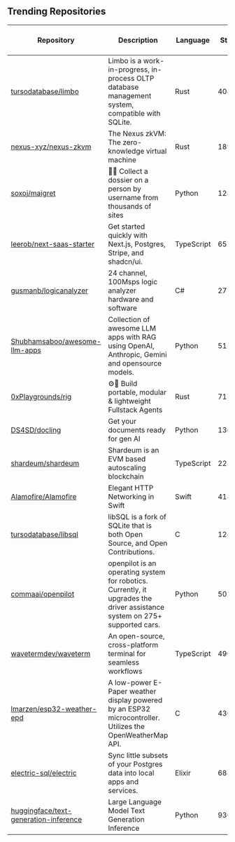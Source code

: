 ## Trending Repositories

| Repository | Description | Language | Stars | Forks | Built By | Current Period Stars |
|------------|-------------|----------|-------|-------|----------|---------------------|
| [tursodatabase/limbo](https://github.com/tursodatabase/limbo) | Limbo is a work-in-progress, in-process OLTP database management system, compatible with SQLite. | Rust | 4082 | 139 | [penberg](https://github.com/penberg), [jussisaurio](https://github.com/jussisaurio), [pereman2](https://github.com/pereman2), [seonWKim](https://github.com/seonWKim), [benclmnt](https://github.com/benclmnt) | 784 |
| [nexus-xyz/nexus-zkvm](https://github.com/nexus-xyz/nexus-zkvm) | The Nexus zkVM: The zero-knowledge virtual machine | Rust | 1890 | 342 | [govereau](https://github.com/govereau), [slumber](https://github.com/slumber), [danielmarinq](https://github.com/danielmarinq), [sjudson](https://github.com/sjudson), [yoichi-nexus](https://github.com/yoichi-nexus) | 843 |
| [soxoj/maigret](https://github.com/soxoj/maigret) | 🕵️‍♂️ Collect a dossier on a person by username from thousands of sites | Python | 12818 | 900 | [soxoj](https://github.com/soxoj), [kustermariocoding](https://github.com/kustermariocoding), [fen0s](https://github.com/fen0s), [cyb3rk0tik](https://github.com/cyb3rk0tik) | 384 |
| [leerob/next-saas-starter](https://github.com/leerob/next-saas-starter) | Get started quickly with Next.js, Postgres, Stripe, and shadcn/ui. | TypeScript | 6571 | 725 | [leerob](https://github.com/leerob), [Prathamesh-chougale-17](https://github.com/Prathamesh-chougale-17), [slavingia](https://github.com/slavingia), [webda2l](https://github.com/webda2l), [dikaio](https://github.com/dikaio) | 269 |
| [gusmanb/logicanalyzer](https://github.com/gusmanb/logicanalyzer) | 24 channel, 100Msps logic analyzer hardware and software | C# | 2710 | 289 | [gusmanb](https://github.com/gusmanb), [JasonYANG170](https://github.com/JasonYANG170), [shawnferry](https://github.com/shawnferry), [dmhl](https://github.com/dmhl), [moreati](https://github.com/moreati) | 109 |
| [Shubhamsaboo/awesome-llm-apps](https://github.com/Shubhamsaboo/awesome-llm-apps) | Collection of awesome LLM apps with RAG using OpenAI, Anthropic, Gemini and opensource models. | Python | 5111 | 601 | [Shubhamsaboo](https://github.com/Shubhamsaboo), [Madhuvod](https://github.com/Madhuvod), [Vadiml1024](https://github.com/Vadiml1024), [gargigupta97](https://github.com/gargigupta97), [ideal](https://github.com/ideal) | 175 |
| [0xPlaygrounds/rig](https://github.com/0xPlaygrounds/rig) | ⚙️🦀 Build portable, modular & lightweight Fullstack Agents | Rust | 717 | 45 | [cvauclair](https://github.com/cvauclair), [garance-buricatu](https://github.com/garance-buricatu), [mateobelanger](https://github.com/mateobelanger), [0xMochan](https://github.com/0xMochan) | 284 |
| [DS4SD/docling](https://github.com/DS4SD/docling) | Get your documents ready for gen AI | Python | 13663 | 678 | [dolfim-ibm](https://github.com/dolfim-ibm), [vagenas](https://github.com/vagenas), [cau-git](https://github.com/cau-git), [maxmnemonic](https://github.com/maxmnemonic) | 206 |
| [shardeum/shardeum](https://github.com/shardeum/shardeum) | Shardeum is an EVM based autoscaling blockchain | TypeScript | 22388 | 438 | [afostr](https://github.com/afostr), [thantsintoe](https://github.com/thantsintoe), [jairajdev](https://github.com/jairajdev), [arhamj](https://github.com/arhamj), [Glitch18](https://github.com/Glitch18) | 614 |
| [Alamofire/Alamofire](https://github.com/Alamofire/Alamofire) | Elegant HTTP Networking in Swift | Swift | 41432 | 7569 | [cnoon](https://github.com/cnoon), [jshier](https://github.com/jshier), [mattt](https://github.com/mattt), [kylef](https://github.com/kylef), [kcharwood](https://github.com/kcharwood) | 39 |
| [tursodatabase/libsql](https://github.com/tursodatabase/libsql) | libSQL is a fork of SQLite that is both Open Source, and Open Contributions. | C | 12401 | 314 | [MarinPostma](https://github.com/MarinPostma), [psarna](https://github.com/psarna), [LucioFranco](https://github.com/LucioFranco), [penberg](https://github.com/penberg) | 71 |
| [commaai/openpilot](https://github.com/commaai/openpilot) | openpilot is an operating system for robotics. Currently, it upgrades the driver assistance system on 275+ supported cars. | Python | 50282 | 9166 | [adeebshihadeh](https://github.com/adeebshihadeh), [sshane](https://github.com/sshane), [deanlee](https://github.com/deanlee), [pd0wm](https://github.com/pd0wm), [jnewb1](https://github.com/jnewb1) | 18 |
| [wavetermdev/waveterm](https://github.com/wavetermdev/waveterm) | An open-source, cross-platform terminal for seamless workflows | TypeScript | 4966 | 126 | [esimkowitz](https://github.com/esimkowitz), [sawka](https://github.com/sawka), [oneirocosm](https://github.com/oneirocosm) | 148 |
| [lmarzen/esp32-weather-epd](https://github.com/lmarzen/esp32-weather-epd) | A low-power E-Paper weather display powered by an ESP32 microcontroller. Utilizes the OpenWeatherMap API. | C | 4368 | 268 | [lmarzen](https://github.com/lmarzen), [cwitting](https://github.com/cwitting), [pjveltri](https://github.com/pjveltri), [jrial](https://github.com/jrial), [srt19170](https://github.com/srt19170) | 691 |
| [electric-sql/electric](https://github.com/electric-sql/electric) | Sync little subsets of your Postgres data into local apps and services. | Elixir | 6882 | 164 | [alco](https://github.com/alco), [icehaunter](https://github.com/icehaunter), [kevin-dp](https://github.com/kevin-dp), [thruflo](https://github.com/thruflo), [msfstef](https://github.com/msfstef) | 107 |
| [huggingface/text-generation-inference](https://github.com/huggingface/text-generation-inference) | Large Language Model Text Generation Inference | Python | 9368 | 1095 | [OlivierDehaene](https://github.com/OlivierDehaene), [Narsil](https://github.com/Narsil), [danieldk](https://github.com/danieldk), [drbh](https://github.com/drbh), [sywangyi](https://github.com/sywangyi) | 22 |
